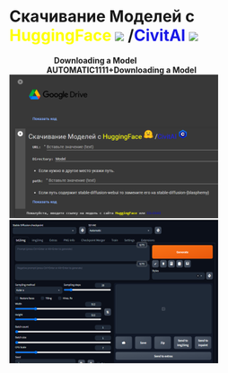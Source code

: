 # Скачивание Моделей с <font color="yellow">HuggingFace</font> <a href="https://huggingface.co"><img src='https://huggingface.co/front/assets/huggingface_logo-noborder.svg' height="35"/></a> /<font color="#1818e7">CivitAI</font> <a href="https://civitai.com"><img src='https://cdn.discordapp.com/role-icons/1052970367741866065/e4b3e6864c8a68594f94c7c3c928241d.webp?size=128&quality=lossless' height="35"/></a>

<b>&nbsp;&nbsp;&nbsp;&nbsp;&nbsp;&nbsp;&nbsp;&nbsp;&nbsp;&nbsp;&nbsp;&nbsp;&nbsp;&nbsp;&nbsp;&nbsp;&nbsp;&nbsp;&nbsp;&nbsp;&nbsp;
&nbsp;&nbsp;Downloading a Model &nbsp;&nbsp;&nbsp;&nbsp;&nbsp;&nbsp;&nbsp;&nbsp;&nbsp;&nbsp;&nbsp;&nbsp;&nbsp;&nbsp;&nbsp;&nbsp;&nbsp;&nbsp;&nbsp;&nbsp;&nbsp;&nbsp;&nbsp;&nbsp;&nbsp;&nbsp;&nbsp;&nbsp; &nbsp;&nbsp;&nbsp;&nbsp;&nbsp;&nbsp;&nbsp;&nbsp;&nbsp;&nbsp;&nbsp;&nbsp;&nbsp;&nbsp;&nbsp;&nbsp;&nbsp;&nbsp;&nbsp;&nbsp;AUTOMATIC1111+Downloading a Model
  <br><a href="https://colab.research.google.com/github/Toshik-One/Downloading_a_Model/blob/main/Downloading_a_Model.ipynb"><img src='https://github.com/Toshik-One/Downloading_a_Model/blob/main/files/1.png'></a>&nbsp;&nbsp;&nbsp;&nbsp;&nbsp;&nbsp;&nbsp;&nbsp;&nbsp;&nbsp;&nbsp;&nbsp;&nbsp;&nbsp;&nbsp;&nbsp;<a href="https://colab.research.google.com/github/Toshik-One/Downloading_a_Model/blob/main/fast_stable_diffusion_Downloading_a_Model.ipynb"><img src='https://github.com/Toshik-One/Downloading_a_Model/blob/main/files/2.png'></a>

 
 
 

